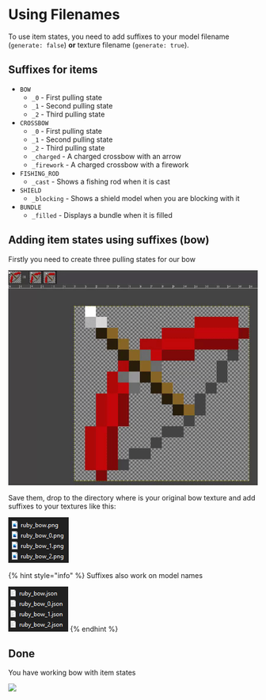 # Using Filenames
To use item states, you need to add suffixes to your model filename (`generate: false`) **or** texture filename (`generate: true`).

## Suffixes for items
* `BOW`
  * `_0` - First pulling state
  * `_1` - Second pulling state
  * `_2` - Third pulling state
* `CROSSBOW`
  * `_0` - First pulling state
  * `_1` - Second pulling state
  * `_2` - Third pulling state
  * `_charged` - A charged crossbow with an arrow
  * `_firework` - A charged crossbow with a firework
* `FISHING_ROD`
  * `_cast` - Shows a fishing rod when it is cast
* `SHIELD`
  * `_blocking` - Shows a shield model when you are blocking with it
* `BUNDLE`
  * `_filled` - Displays a bundle when it is filled

## Adding item states using suffixes (bow)
Firstly you need to create three pulling states for our bow

![](<../../../.gitbook/assets/bow_pulling_states.gif>)

Save them, drop to the directory where is your original bow texture and add suffixes to your textures like this:

![](<../../../.gitbook/assets/bow_suffixes_textures.png>)

{% hint style="info" %}
Suffixes also work on model names

![](<../../../.gitbook/assets/bow_suffixes_models.png>)
{% endhint %}

## Done
You have working bow with item states

![](<../../../.gitbook/assets/bow_with_item_states.gif>)

